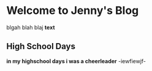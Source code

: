 # Welcome to Jenny's Blog
blgah blah blaj 
**text**

## High School Days
**in my highschool days i was a cheerleader**
-iewfiewjf-
